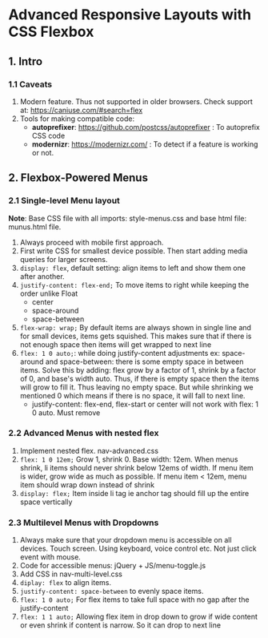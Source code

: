 # Advanced Responsive Layouts with CSS Flexbox

## 1. Intro
### 1.1 Caveats
1. Modern feature. Thus not supported in older browsers. Check support at: https://caniuse.com/#search=flex
2. Tools for making compatible code: 
    - **autoprefixer**: https://github.com/postcss/autoprefixer : To autoprefix CSS code
    - **modernizr**: https://modernizr.com/ : To detect if a feature is working or not.

## 2. Flexbox-Powered Menus
### 2.1 Single-level Menu layout
**Note**: Base CSS file with all imports: style-menus.css and base html file: munus.html file.
1. Always proceed with mobile first approach.
2. First write CSS for smallest device possible. Then start adding media queries for larger screens.
3. `display: flex`, default setting: align items to left and show them one after another.
4. `justify-content: flex-end;` To move items to right while keeping the order unlike Float
    - center
    - space-around
    - space-between
5. `flex-wrap: wrap;` By default items are always shown in single line and for small devices, items gets squished. This makes sure that if there is not enough space then items will get wrapped to next line
6. `flex: 1 0 auto;`: while doing justify-content adjustments ex: space-around and space-between: there is some empty space in between items. Solve this by adding: flex grow by a factor of 1, shrink by a factor of 0, and base's width auto. Thus, if there is empty space then the items will grow to fill it. Thus leaving no empty space. But while shrinking we mentioned 0 which means if there is no space, it will fall to next line.
    - justify-content: flex-end, flex-start or center will not work with flex: 1 0 auto. Must remove

### 2.2 Advanced Menus with nested flex
1. Implement nested flex. nav-advanced.css
2. `flex: 1 0 12em;` Grow 1, shrink 0. Base width: 12em. When menus shrink, li items should never shrink below 12ems of width. If menu item is wider, grow wide as much as possible. If menu item < 12em, menu item should wrap down instead of shrink
3. `display: flex;` Item inside li tag ie anchor tag should fill up the entire space vertically

### 2.3 Multilevel Menus with Dropdowns
1. Always make sure that your dropdown menu is accessible on all devices. Touch screen. Using keyboard, voice control etc. Not just click event with mouse.
2. Code for accessible menus: jQuery + JS/menu-toggle.js
3. Add CSS in nav-multi-level.css
4. `diplay: flex` to align items.
5. `justify-content: space-between` to evenly space items.
6. `flex: 1 0 auto;` For flex items to take full space with no gap after the justify-content
7. `flex: 1 1 auto;` Allowing flex item in drop down to grow if wide content or even shrink if content is narrow. So it can drop to next line
